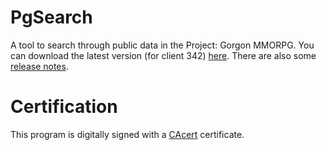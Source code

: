 # PgSearch

A tool to search through public data in the Project: Gorgon MMORPG. You can download the latest version (for client 342) [here](https://github.com/dlebansais/PgSearch-Disclosed/releases/download/v1.1.342.557/PgSearch.exe).
There are also some [release notes](https://github.com/dlebansais/PgSearch-Disclosed/blob/master/ReleaseNotes.md).

# Certification
This program is digitally signed with a [CAcert](https://www.cacert.org/) certificate.

